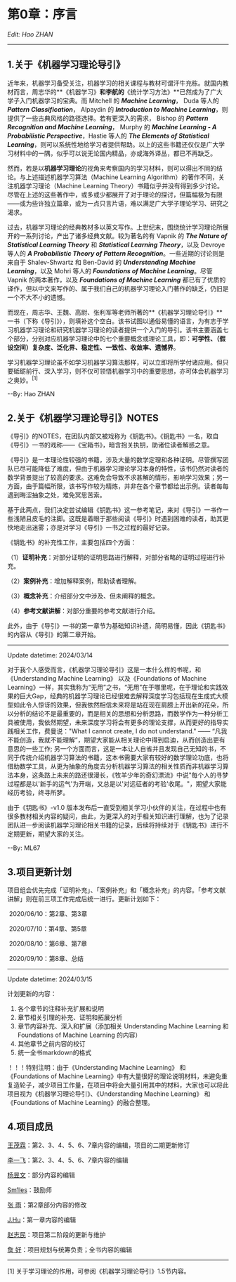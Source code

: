 # 第0章：序言

*Edit: Hao ZHAN*

---

## 1.关于《机器学习理论导引》

近年来，机器学习备受关注，机器学习的相关课程与教材可谓汗牛充栋。就国内教材而言，周志华的**《机器学习》**和李航的**《统计学习方法》**已然成为了广大学子入门机器学习的宝典。而 Mitchell 的 ***Machine Learning***， Duda 等人的 ***Pattern Classification***， Alpaydin 的 ***Introduction to Machine Learning***，则提供了一些古典风格的路径选择。若有更深入的需求， Bishop 的 ***Pattern Recognition and Machine Learning***， Murphy 的 ***Machine Learning - A Probabilistic Perspective***，Hastie 等人的 ***The Elements of Statistical Learning***，则可以系统性地给学习者提供帮助。以上的这些书籍还仅仅是广大学习材料中的一隅，似乎可以说无论国内精品，亦或海外译丛，都已不再缺乏。

然而，若是以**机器学习理论**的视角来考察国内的学习材料，则可以得出不同的结论。与上述描述机器学习算法（Machine Learning Algorithm）的著作不同，关注机器学习理论（Machine Learning Theory）书籍似乎并没有得到多少讨论。尽管在上述的这些著作中，或多或少都展开了对于理论的探讨，但篇幅极为有限——或为些许独立篇章，或为一点只言片语，难以满足广大学子理论学习、研究之渴求。

过去，机器学习理论的经典教材多以英文写作。上世纪末，围绕统计学习理论所展开的一系列讨论，产出了诸多经典文献。较为著名的有 Vapnik 的 ***The Nature of Statistical Learning Theory*** 和 ***Statistical Learning Theory***，以及 Devroye 等人的 ***A Probabilistic Theory of Pattern Recognition***。一些近期的讨论则是来自于 Shalev-Shwartz 和 Ben-David 的 ***Understanding Machine Learning***，以及 Mohri 等人的 ***Foundations of Machine Learning***。尽管 Vapnik 的两本著作，以及 ***Foundations of Machine Learning*** 都已有了优质的译作，但以中文来写作的、属于我们自己的机器学习理论入门著作的缺乏，仍旧是一个不大不小的遗憾。

而现在，周志华、王魏、高尉、张利军等老师所著的**《机器学习理论导引》**一书（下称《导引》），则填补这个空白。该书试图以通俗易懂的语言，为有志于学习机器学习理论和研究机器学习理论的读者提供一个入门的导引。该书主要涵盖七个部分，分别对应机器学习理论中的七个重要概念或理论工具，即：**可学性、（假设空间）复杂度、泛化界、稳定性、一致性、收敛率、遗憾界**。

学习机器学习理论虽不如学习机器学习算法那样，可以立即将所学付诸应用。但只要砥砺前行、深入学习，则不仅可领悟机器学习中的重要思想，亦可体会机器学习之奥妙。<sup>[1]</sup> 

--By: Hao ZHAN

## 2.关于《机器学习理论导引》NOTES

《导引》的NOTES，在团队内部又被戏称为《钥匙书》。《钥匙书》一名，取自《导引》一书的戏称——《宝箱书》，暗含抱关执钥，助诸位读者解惑之意。

《导引》是一本理论性较强的书籍，涉及大量的数学定理和各种证明。尽管撰写团队已尽可能降低了难度，但由于机器学习理论学习本身的特性，该书仍然对读者的数学背景提出了较高的要求。这难免会导致不求甚解的情形，影响学习效果；另一方面，由于篇幅所限，该书写作较为精炼，并非在各个章节都给出示例。读者每每遇到晦涩抽象之处，难免冥思苦索。

基于此两点，我们决定尝试编辑《钥匙书》这一参考笔记，来对《导引》一书作一些浅陋且皮毛的注脚。这既是着眼于那些阅读《导引》时遇到困难的读者，助其更快地走出迷雾；亦是对学习《导引》一书之过程的最好记录。

《钥匙书》的补充性工作，主要包括四个方面：

（1）**证明补充**：对部分证明的证明思路进行解释，对部分省略的证明过程进行补充。

（2）**案例补充**：增加解释案例，帮助读者理解。

（3）**概念补充**：介绍部分文中涉及、但未阐释的概念。

（4）**参考文献讲解**：对部分重要的参考文献进行介绍。

此外，由于《导引》一书的第一章节为基础知识补遗，简明易懂，因此《钥匙书》的内容从《导引》的第二章开始。

---
Update datetime: 2024/03/14

对于我个人感受而言，《机器学习理论导引》这是一本什么样的书呢，和《Understanding Machine Learning》 以及《Foundations of Machine Learning》一样，其实我称为“无用”之书，“无用”在于哪里呢，在于理论和实践效果的巨大Gap，经典的机器学习理论已经很难去解释深度学习包括现在生成式大模型如此令人惊讶的效果，但我依然相信未来将是站在现在肩膀上开出新的花朵，所以分析的结论不是最重要的，而是相关的思想和分析思路，而数学作为一种分析工具被使用，我依然期望，未来深度学习将会有更多的理论支撑，从而更好的指导实践相关工作，费曼说："What I cannot create, I do not understand." —— “凡我不能创造，我就不能理解”，期望大家能从相关理论中得到启迪，从而创造出更有意思的一些工作; 另一个方面而言，这是一本让人自省并且发现自己无知的书，不同于传统介绍机器学习算法的书籍，这本书需要大家有较好的数学理论功底，也将借助数学工具，从更为抽象的角度去分析机器学习算法的相关性质而非机器学习算法本身，这条路上未来的路还很漫长，《牧羊少年的奇幻漂流》中说"每个人的寻梦过程都是以'新手的运气'为开端，又总是以'对远征者的考验'收尾。"，期望大家能经历考验，终寻所梦。

由于《钥匙书》-v1.0 版本发布后一直受到相关学习小伙伴的关注，在过程中也有很多教材相关内容的疑问，由此，为更深入的对于相关知识进行理解，也为了记录团队进一步阅读机器学习理论相关书籍的记录，后续将持续对于《钥匙书》进行不定期更新，期望大家的关注。

--By: ML67

## 3.项目更新计划

项目组会优先完成「证明补充」、「案例补充」和「概念补充」的内容。「参考文献讲解」则在前三项工作完成后统一进行。更新计划如下：

​	2020/06/10：第2章、第3章

​	2020/07/10：第4章、第5章

​	2020/08/10：第6章、第7章

​	2020/09/10：第8章、总结

---
Update datetime: 2024/03/15

计划更新的内容：
1. 各个章节的注释补充扩展和说明
2. 章节相关引理的补充、证明和拓展分析
3. 章节内容补充、深入和扩展（添加相关 Understanding Machine Learning 和 Foundations of Machine Learning 的内容）
4. 其他章节之前内容的校订 
5. 统一全书markdown的格式

！！！特别注明：由于《Understanding Machine Learning》 和 《Foundations of Machine Learning》中有大量很好的理论说明材料，未避免重复造轮子，减少项目工作量，在项目中将会大量引用其中的材料，大家也可以将此项目视为《机器学习理论导引》、《Understanding Machine Learning》 和 《Foundations of Machine Learning》的融合整理。

## 4.项目成员

[王茂霖](https://github.com/mlw67)：第2、3、4、5、6、7章内容的编辑，项目的二期更新修订		

[李一飞](https://github.com/leafy-lee)：第2、3、4、5、6、7章内容的编辑

[杨昱文](https://github.com/youngfish42)：部分内容的编辑

[Sm1les](https://github.com/Sm1les)：鼓励师

[张	雨](https://github.com/Drizzle-Zhang)：第2章部分内容的修改

[J.Hu](https://github.com/inlmouse)：第一章内容的编辑

[赵志民](https://github.com/zhimin-z)：项目第二阶段的更新与维护

[詹	好](https://github.com/zhanhao93)：项目规划与统筹负责；全书内容的编辑






---

[1] 关于学习理论的作用，可参阅《机器学习理论导引》1.5节内容。

